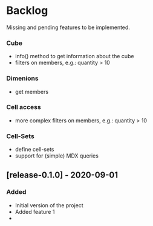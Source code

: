 # Backlog 
Missing and pending features to be implemented.

### Cube
- info() method to get information about the cube
- filters on members, e.g.: quantity > 10

### Dimenions
- get members

### Cell access
- more complex filters on members, e.g.: quantity > 10 

### Cell-Sets 
- define cell-sets
- support for (simple) MDX queries


## [release-0.1.0] - 2020-09-01
### Added
- Initial version of the project
- Added feature 1
- 